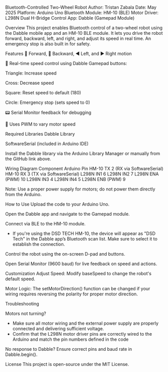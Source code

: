 Bluetooth-Controlled Two-Wheel Robot
Author: Tristan Zabala
Date: May 2025
Platform: Arduino Uno
Bluetooth Module: HM-10 (BLE)
Motor Driver: L298N Dual H-Bridge
Control App: Dabble (Gamepad Module)

Overview
This project enables Bluetooth control of a two-wheel robot using the Dabble mobile app and an HM-10 BLE module. It lets you drive the robot forward, backward, left, and right, and adjust its speed in real time. An emergency stop is also built in for safety.

Features
🔼 Forward, 🔽 Backward, ◀️ Left, and ▶️ Right motion

🔄 Real-time speed control using Dabble Gamepad buttons:

Triangle: Increase speed

Cross: Decrease speed

Square: Reset speed to default (180)

Circle: Emergency stop (sets speed to 0)

📟 Serial Monitor feedback for debugging

🔧 Uses PWM to vary motor speed

Required Libraries
Dabble Library

SoftwareSerial (included in Arduino IDE)

Install the Dabble library via the Arduino Library Manager or manually from the GitHub link above.

Wiring Diagram
Component	      Arduino Pin
HM-10 TX	      2 (RX via SoftwareSerial)
HM-10 RX	      3 (TX via SoftwareSerial)
L298N IN1    	  6
L298N IN2	      7
L298N ENA       (PWM)	10
L298N IN3	      4
L298N IN4	      5
L298N ENB       (PWM)	9

Note: Use a proper power supply for motors; do not power them directly from the Arduino.

How to Use
Upload the code to your Arduino Uno.

Open the Dabble app and navigate to the Gamepad module.

Connect via BLE to the HM-10 module.
  - If you're using the DSD TECH HM-10, the device will appear as "DSD Tech" in the Dabble app’s Bluetooth scan list. Make sure to select it to establish the connection.

Control the robot using the on-screen D-pad and buttons.

Open Serial Monitor (9600 baud) for live feedback on speed and actions.

Customization
Adjust Speed: Modify baseSpeed to change the robot's default speed.

Motor Logic: The setMotorDirection() function can be changed if your wiring requires reversing the polarity for proper motor direction.

Troubleshooting

Motors not turning? 
  - Make sure all motor wiring and the external power supply are properly connected and delivering sufficient voltage.
  - Confirm that the L298N motor driver pins are correctly wired to the Arduino and match the pin numbers defined in the code

No response to Dabble? Ensure correct pins and baud rate in Dabble.begin().

License
This project is open-source under the MIT License.
